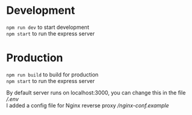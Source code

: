# Development

``npm run dev`` to start development  
``npm start`` to run the express server  

# Production

``npm run build`` to build for production  
``npm start`` to run the express server  

By default server runs on localhost:3000, you can change this in the file */.env*  
I added a config file for Nginx reverse proxy */nginx-conf.example*